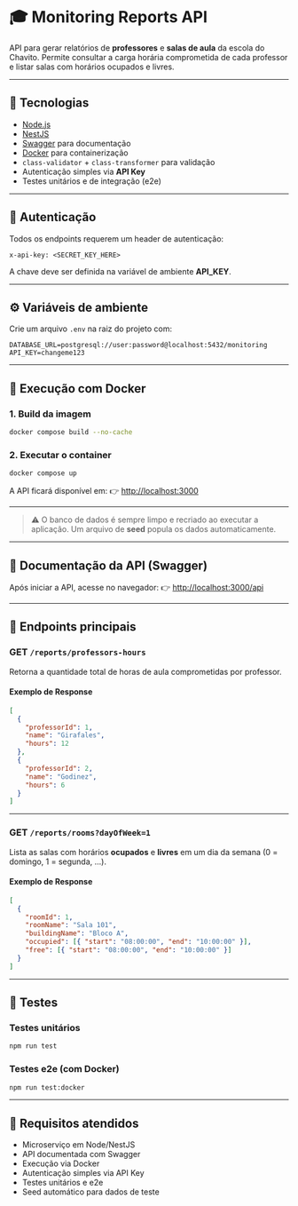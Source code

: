 # 🎓 Monitoring Reports API

API para gerar relatórios de **professores** e **salas de aula** da escola do Chavito.
Permite consultar a carga horária comprometida de cada professor e listar salas com horários ocupados e livres.

---

## 🚀 Tecnologias

- [Node.js](https://nodejs.org/)
- [NestJS](https://nestjs.com/)
- [Swagger](https://swagger.io/) para documentação
- [Docker](https://www.docker.com/) para containerização
- `class-validator` + `class-transformer` para validação
- Autenticação simples via **API Key**
- Testes unitários e de integração (e2e)

---

## 🔑 Autenticação

Todos os endpoints requerem um header de autenticação:

```http
x-api-key: <SECRET_KEY_HERE>
```

A chave deve ser definida na variável de ambiente **API_KEY**.

---

## ⚙️ Variáveis de ambiente

Crie um arquivo `.env` na raiz do projeto com:

```env
DATABASE_URL=postgresql://user:password@localhost:5432/monitoring
API_KEY=changeme123
```

---

## 🐳 Execução com Docker

### 1. Build da imagem

```bash
docker compose build --no-cache
```

### 2. Executar o container

```bash
docker compose up
```

A API ficará disponível em:
👉 [http://localhost:3000](http://localhost:3000)

---

> ⚠️ O banco de dados é sempre limpo e recriado ao executar a aplicação.
> Um arquivo de **seed** popula os dados automaticamente.

---

## 📖 Documentação da API (Swagger)

Após iniciar a API, acesse no navegador:
👉 [http://localhost:3000/api](http://localhost:3000/api)

---

## 🔗 Endpoints principais

### **GET** `/reports/professors-hours`

Retorna a quantidade total de horas de aula comprometidas por professor.

#### Exemplo de Response

```json
[
  {
    "professorId": 1,
    "name": "Girafales",
    "hours": 12
  },
  {
    "professorId": 2,
    "name": "Godinez",
    "hours": 6
  }
]
```

---

### **GET** `/reports/rooms?dayOfWeek=1`

Lista as salas com horários **ocupados** e **livres** em um dia da semana (0 = domingo, 1 = segunda, ...).

#### Exemplo de Response

```json
[
  {
    "roomId": 1,
    "roomName": "Sala 101",
    "buildingName": "Bloco A",
    "occupied": [{ "start": "08:00:00", "end": "10:00:00" }],
    "free": [{ "start": "08:00:00", "end": "10:00:00" }]
  }
]
```

---

## 🧪 Testes

### Testes unitários

```bash
npm run test
```

### Testes e2e (com Docker)

```bash
npm run test:docker
```

---

## 📌 Requisitos atendidos

- Microserviço em Node/NestJS
- API documentada com Swagger
- Execução via Docker
- Autenticação simples via API Key
- Testes unitários e e2e
- Seed automático para dados de teste
